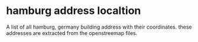 # hamburg address localtion
A list of all hamburg, germany building address with their coordinates. these addresses are extracted from the openstreemap files.

